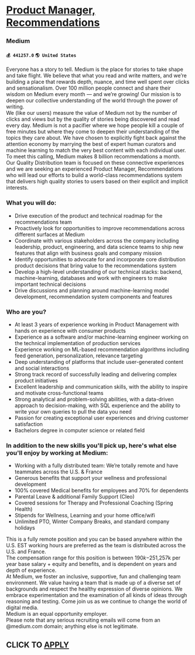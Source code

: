 # [Product Manager, Recommendations](https://www.remotewlb.com/apply/product-manager-recommendations-57174)  
### Medium  
#### `💰 441257.0` `🌎 United States`  
Everyone has a story to tell. Medium is the place for stories to take shape and take flight. We believe that what you read and write matters, and we’re building a place that rewards depth, nuance, and time well spent over clicks and sensationalism. Over 100 million people connect and share their wisdom on Medium every month — and we’re growing! Our mission is to deepen our collective understanding of the world through the power of writing.  
We (like our users) measure the value of Medium not by the number of clicks and views but by the quality of stories being discovered and read every day. Medium is not a pacifier where we hope people kill a couple of free minutes but where they come to deepen their understanding of the topics they care about. We have chosen to explicitly fight back against the attention economy by marrying the best of expert human curators and machine learning to match the very best content with each individual user. To meet this calling, Medium makes 8 billion recommendations a month. Our Quality Distribution team is focused on these connective experiences and we are seeking an experienced Product Manager, Recommendations who will lead our efforts to build a world-class recommendations system that delivers high quality stories to users based on their explicit and implicit interests.

### What you will do:

  * Drive execution of the product and technical roadmap for the recommendations team
  * Proactively look for opportunities to improve recommendations across different surfaces at Medium
  * Coordinate with various stakeholders across the company including leadership, product, engineering, and data science teams to ship new features that align with business goals and company mission
  * Identify opportunities to advocate for and incorporate core distribution product decisions that bring value to the recommendations system
  * Develop a high-level understanding of our technical stacks: backend, machine-learning, databases and work with engineers to make important technical decisions
  * Drive discussions and planning around machine-learning model development, recommendation system components and features

### Who are you?

  * At least 3 years of experience working in Product Management with hands on experience with consumer products
  * Experience as a software and/or machine-learning engineer working on the technical implementation of production services
  * Experience working on ML-based recommendation algorithms including feed generation, personalization, relevance targeting
  * Deep understanding of platforms that include user-generated content and social interactions
  * Strong track record of successfully leading and delivering complex product initiatives
  * Excellent leadership and communication skills, with the ability to inspire and motivate cross-functional teams
  * Strong analytical and problem-solving abilities, with a data-driven approach to decision-making, with SQL experience and the ability to write your own queries to pull the data you need
  * Passion for creating exceptional user experiences and driving customer satisfaction
  * Bachelors degree in computer science or related field

### In addition to the new skills you'll pick up, here's what else you'll enjoy by working at Medium:

  * Working with a fully distributed team: We’re totally remote and have teammates across the U.S. & France
  * Generous benefits that support your wellness and professional development
  * 100% covered Medical benefits for employees and 70% for dependents
  * Parental Leave & additional Family Support (Cleo)
  * Covered sessions for Therapy and Professional Coaching (Spring Health)
  * Stipends for Wellness, Learning and your home office/wifi
  * Unlimited PTO, Winter Company Breaks, and standard company holidays

This is a fully remote position and you can be based anywhere within the U.S. EST working hours are preferred as the team is distributed across the U.S. and France.  
The compensation range for this position is between $190k-$251,257k per year base salary + equity and benefits, and is dependent on years and depth of experience.  
At Medium, we foster an inclusive, supportive, fun and challenging team environment. We value having a team that is made up of a diverse set of backgrounds and respect the healthy expression of diverse opinions. We embrace experimentation and the examination of all kinds of ideas through reasoning and testing. Come join us as we continue to change the world of digital media.  
Medium is an equal opportunity employer.  
Please note that any serious recruiting emails will come from an @medium.com domain; anything else is not legitimate.  
## CLICK TO [APPLY](https://www.remotewlb.com/apply/product-manager-recommendations-57174)

